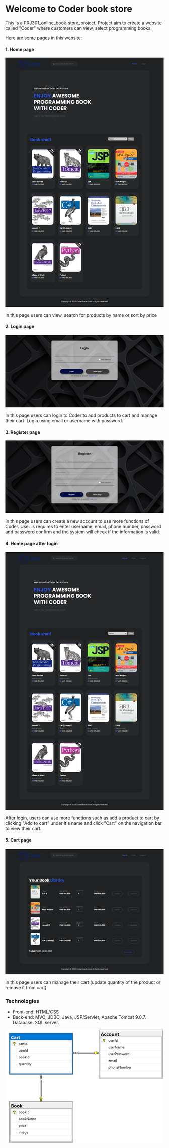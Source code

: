 # Welcome to Coder book store
This is a PRJ301_online_book-store_project.
Project aim to create a website called "Coder" where customers can view, select programming books.

Here are some pages in this website:

#### 1. Home page
![Home page view before the user logged in to the website.](/pages_screenshot/Coder_Home_page_screenshot.png "Home page 1")

In this page users can view, search for products by name or sort by price


#### 2. Login page
![Login page (login using email or username with password).](/pages_screenshot/Coder_Login_page_screenshot.png "Login page")

In this page users can login to Coder to add products to cart and manage their cart. Login using email or username with password.


#### 3. Register page
![Register page (requires username, email, phone number, password and password confirm).](/pages_screenshot/Coder_Register_page_screenshot.png "Registe page")

In this page users can create a new account to use more functions of Coder. User is requires to enter username, email, phone number, password and password confirm and the system will check if the information is valid.


#### 4. Home page after login
![Home page after login to Coder.](/pages_screenshot/Coder_Home_page_after_login_screenshot.png "Home page after login")

After login, users can use more functions such as add a product to cart by clicking "Add to cart" under it's name  and click "Cart" on the navigation bar to view their cart.


#### 5. Cart page
![Cart page can view after login to Coder.](/pages_screenshot/Coder_Cart_page_screenshot.png "Cart page")

In this page users can manage their cart (update quantity of the product or remove it from cart).

### Technologies
- Front-end: HTML/CSS
- Back-end: MVC, JDBC, Java, JSP/Servlet, Apache Tomcat 9.0.7.
Database: SQL server.

![Database](/pages_screen_shot/Database.png "Database")
